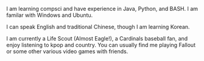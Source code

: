 I am learning compsci and have experience in Java, Python, and BASH. I am familar with Windows and Ubuntu. 

I can speak English and traditional Chinese, though I am learning Korean.

I am currently a Life Scout (Almost Eagle!), a Cardinals baseball fan, and enjoy listening to kpop and country. You can usually find me playing Fallout or some other various video games with friends.


